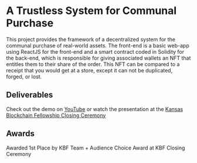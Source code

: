# A Trustless System for Communal Purchase

This project provides the framework of a decentralized system for the communal purchase of real-world assets. The front-end is a basic web-app using ReactJS for the front-end and a smart contract coded in Solidity for the back-end, which is responsible for giving associated wallets an NFT that entitles them to their share of the order. This NFT can be compared to a receipt that you would get at a store, except it can not be duplicated, forged, or lost. 

## Deliverables
Check out the demo on [YouTube](https://youtu.be/epTyowRuDy4) or watch the presentation at the [Kansas Blockchain Fellowship Closing Ceremony](https://www.youtube.com/live/gWftJ5215bA?si=XjVEKP7x5S5asFEc&t=3617)

## Awards
Awarded 1st Place by KBF Team + Audience Choice Award at KBF Closing Ceremony
